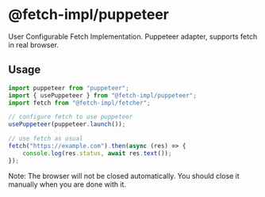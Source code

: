 # @fetch-impl/puppeteer

User Configurable Fetch Implementation. Puppeteer adapter, supports fetch in real browser.

## Usage

```ts
import puppeteer from "puppeteer";
import { usePuppeteer } from "@fetch-impl/puppeteer";
import fetch from "@fetch-impl/fetcher";

// configure fetch to use puppeteer
usePuppeteer(puppeteer.launch());

// use fetch as usual
fetch("https://example.com").then(async (res) => {
    console.log(res.status, await res.text());
});
```

Note: The browser will not be closed automatically. You should close it manually when you are done with it.
